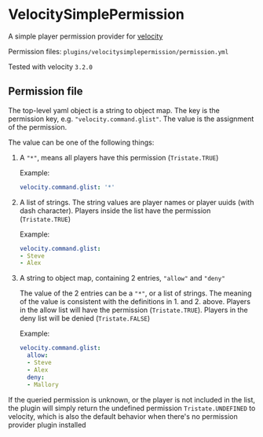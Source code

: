 # VelocitySimplePermission

A simple player permission provider for [velocity](https://github.com/PaperMC/Velocity)

Permission files: `plugins/velocitysimplepermission/permission.yml`

Tested with velocity `3.2.0`

## Permission file

The top-level yaml object is a string to object map.
The key is the permission key, e.g. `"velocity.command.glist"`. The value is the assignment of the permission.

The value can be one of the following things:

1. A `"*"`, means all players have this permission (`Tristate.TRUE`)

   Example:
   ```yaml
   velocity.command.glist: '*'
   ```
2. A list of strings. The string values are player names or player uuids (with dash character). Players inside the list have the permission (`Tristate.TRUE`)

   Example:
   ```yaml
   velocity.command.glist: 
   - Steve
   - Alex
   ```
3. A string to object map, containing 2 entries, `"allow"` and `"deny"`
   
   The value of the 2 entries can be a `"*"`, or a list of strings. The meaning of the value is consistent with the definitions in 1. and 2. above.
   Players in the allow list will have the permission (`Tristate.TRUE`).
   Players in the deny list will be denied (`Tristate.FALSE`)

   Example:
   ```yaml
   velocity.command.glist: 
     allow: 
     - Steve
     - Alex 
     deny: 
     - Mallory
   ```
   
If the queried permission is unknown, or the player is not included in the list, 
the plugin will simply return the undefined permission `Tristate.UNDEFINED` to velocity, 
which is also the default behavior when there's no permission provider plugin installed
